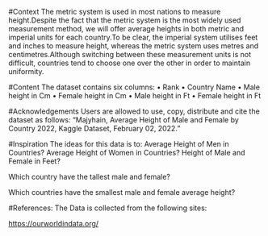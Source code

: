 #Context
The metric system is used in most nations to measure height.Despite the fact that the metric system is the most widely used measurement method, we will offer average heights in both metric and imperial units for each country.To be clear, the imperial system utilises feet and inches to measure height, whereas the metric system uses metres and centimetres.Although switching between these measurement units is not difficult, countries tend to choose one over the other in order to maintain uniformity.

#Content
The dataset contains six columns:
• Rank
• Country Name
• Male height in Cm
• Female height in Cm
• Male height in Ft
• Female height in Ft

#Acknowledgements
Users are allowed to use, copy, distribute and cite the dataset as follows: “Majyhain, Average Height of Male and Female by Country 2022, Kaggle Dataset, February 02, 2022.”

#Inspiration
The ideas for this data is to:
Average Height of Men in Countries?
Average Height of Women in Countries?
Height of Male and Female in Feet?

Which country have the tallest male and female?

Which countries have the smallest male and female average height?

#References:
The Data is collected from the following sites:

https://ourworldindata.org/
